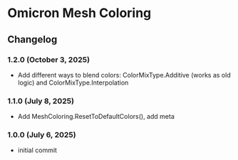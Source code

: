 # Omicron Mesh Coloring

## Changelog

### 1.2.0 (October 3, 2025)
+ Add different ways to blend colors: ColorMixType.Additive (works as old logic) and ColorMixType.Interpolation

### 1.1.0 (July 8, 2025)
+ Add MeshColoring.ResetToDefaultColors(), add meta

### 1.0.0 (July 6, 2025)
+ initial commit